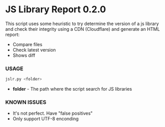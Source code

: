 # JS Library Report 0.2.0

This script uses some heuristic to try determine the version of a js library and check their integrity using a CDN (Cloudflare) and generate an HTML report:
 - Compare files
 - Check latest version
 - Shows diff

### USAGE
 ```sh
 jslr.py <folder>
```
  - **folder** - The path where the script search for JS libraries

### KNOWN ISSUES
- It's not perfect. Have "false positives"
- Only support UTF-8 enconding
